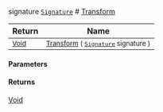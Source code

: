  signature  [`Signature`](./../../../../Signature.md)    # [Transform](./ResampleSamplesCountBased-100663829.md)



| Return | Name | 
| --- | --- | 
| <sub>[Void](https://docs.microsoft.com/en-us/dotnet/api/System.Void)</sub>| <sub>[Transform](./ResampleSamplesCountBased-100663829.md) ( [`Signature`](./../../../../Signature.md) signature )</sub>| <br>


#### Parameters

#### Returns
[Void](https://docs.microsoft.com/en-us/dotnet/api/System.Void)